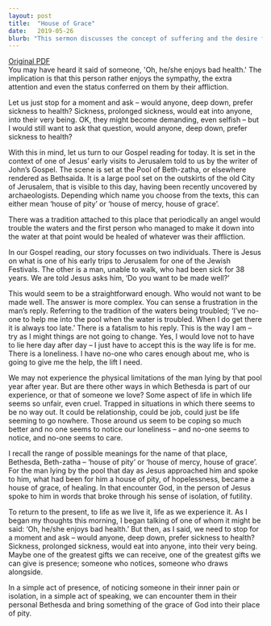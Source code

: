 ```yaml
---
layout: post
title:  "House of Grace"
date:   2019-05-26
blurb: "This sermon discusses the concept of suffering and the desire for healing. It uses the story of a man who had been sick for 38 years and his encounter with Jesus at the Pool of Bethesda as a metaphor for those who feel trapped in their situations, emphasizing the importance of presence and empathy in bringing grace into others' lives."
---
```

[Original PDF](/assets/pdf/easter62019.pdf)    
You may have heard it said of someone, 'Oh, he/she enjoys bad health.' The implication is that this person rather enjoys the sympathy, the extra attention and even the status conferred on them by their affliction.

Let us just stop for a moment and ask – would anyone, deep down, prefer sickness to health? Sickness, prolonged sickness, would eat into anyone, into their very being. OK, they might become demanding, even selfish – but I would still want to ask that question, would anyone, deep down, prefer sickness to health?

With this in mind, let us turn to our Gospel reading for today. It is set in the context of one of Jesus’ early visits to Jerusalem told to us by the writer of John’s Gospel. The scene is set at the Pool of Beth-zatha, or elsewhere rendered as Bethsaida. It is a large pool set on the outskirts of the old City of Jerusalem, that is visible to this day, having been recently uncovered by archaeologists. Depending which name you choose from the texts, this can either mean ‘house of pity’ or ‘house of mercy, house of grace’.

There was a tradition attached to this place that periodically an angel would trouble the waters and the first person who managed to make it down into the water at that point would be healed of whatever was their affliction.

In our Gospel reading, our story focusses on two individuals. There is Jesus on what is one of his early trips to Jerusalem for one of the Jewish Festivals. The other is a man, unable to walk, who had been sick for 38 years. We are told Jesus asks him, ‘Do you want to be made well?’

This would seem to be a straightforward enough. Who would not want to be made well. The answer is more complex. You can sense a frustration in the man’s reply. Referring to the tradition of the waters being troubled; ‘I’ve no-one to help me into the pool when the water is troubled. When I do get there it is always too late.’ There is a fatalism to his reply. This is the way I am – try as I might things are not going to change. Yes, I would love not to have to lie here day after day – I just have to accept this is the way life is for me. There is a loneliness. I have no-one who cares enough about me, who is going to give me the help, the lift I need.

We may not experience the physical limitations of the man lying by that pool year after year. But are there other ways in which Bethesda is part of our experience, or that of someone we love? Some aspect of life in which life seems so unfair, even cruel. Trapped in situations in which there seems to be no way out. It could be relationship, could be job, could just be life seeming to go nowhere. Those around us seem to be coping so much better and no one seems to notice our loneliness – and no-one seems to notice, and no-one seems to care.

I recall the range of possible meanings for the name of that place, Bethesda, Beth-zatha – ‘house of pity’ or ‘house of mercy, house of grace’. For the man lying by the pool that day as Jesus approached him and spoke to him, what had been for him a house of pity, of hopelessness, became a house of grace, of healing. In that encounter God, in the person of Jesus spoke to him in words that broke through his sense of isolation, of futility.

To return to the present, to life as we live it, life as we experience it. As I began my thoughts this morning, I began talking of one of whom it might be said: ‘Oh, he/she enjoys bad health.’ But then, as I said, we need to stop for a moment and ask – would anyone, deep down, prefer sickness to health? Sickness, prolonged sickness, would eat into anyone, into their very being. Maybe one of the greatest gifts we can receive, one of the greatest gifts we can give is presence; someone who notices, someone who draws alongside.

In a simple act of presence, of noticing someone in their inner pain or isolation, in a simple act of speaking, we can encounter them in their personal Bethesda and bring something of the grace of God into their place of pity.
